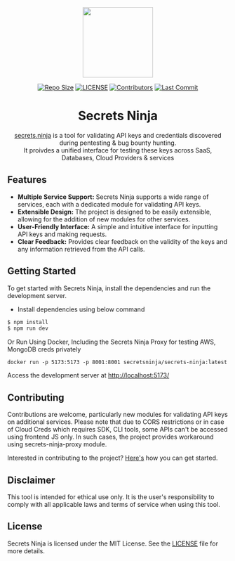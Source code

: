 <div align="center">

  <img src='https://github.com/NikhilPanwar/secrets-ninja/blob/master/src/assets/logo-t.png' height="160">

[![Repo Size](https://img.shields.io/github/languages/code-size/NikhilPanwar/secrets-ninja.svg)](https://github.com/NikhilPanwar/secrets-ninja)
[![LICENSE](https://img.shields.io/github/license/NikhilPanwar/secrets-ninja.svg)](https://github.com/NikhilPanwar/secrets-ninja/blob/master/LICENSE)
[![Contributors](https://img.shields.io/github/contributors/NikhilPanwar/secrets-ninja.svg)](https://github.com/NikhilPanwar/secrets-ninja/graphs/contributors)
[![Last Commit](https://img.shields.io/github/last-commit/NikhilPanwar/secrets-ninja.svg)](https://github.com/NikhilPanwar/secrets-ninja)

  <h1>Secrets Ninja</h1>

[secrets.ninja](https://secrets.ninja) is a tool for validating API keys and credentials discovered during pentesting & bug bounty hunting.
<br>It proivdes a unified interface for testing these keys across SaaS, Databases, Cloud Providers & services

</div>

## Features

- **Multiple Service Support:** Secrets Ninja supports a wide range of services, each with a dedicated module for validating API keys.
- **Extensible Design:** The project is designed to be easily extensible, allowing for the addition of new modules for other services.
- **User-Friendly Interface:** A simple and intuitive interface for inputting API keys and making requests.
- **Clear Feedback:** Provides clear feedback on the validity of the keys and any information retrieved from the API calls.

## Getting Started

To get started with Secrets Ninja, install the dependencies and run the development server.

- Install dependencies using below command

```bash
$ npm install
$ npm run dev
```

Or Run Using Docker, Including the Secrets Ninja Proxy for testing AWS, MongoDB creds privately
```
docker run -p 5173:5173 -p 8001:8001 secretsninja/secrets-ninja:latest
```

Access the development server at [http://localhost:5173/](http://localhost:5173/)

## Contributing

Contributions are welcome, particularly new modules for validating API keys on additional services. 
Please note that due to CORS restrictions or in case of Cloud Creds which requires SDK, CLI tools, some APIs can't be accessed using frontend JS only. In such cases, the project provides workaround using secrets-ninja-proxy module.

Interested in contributing to the project? [Here's](CONTRIBUTING.md) how you can get started.

## Disclaimer

This tool is intended for ethical use only. It is the user's responsibility to comply with all applicable laws and terms of service when using this tool.

## License

Secrets Ninja is licensed under the MIT License. See the [LICENSE](LICENSE) file for more details.
